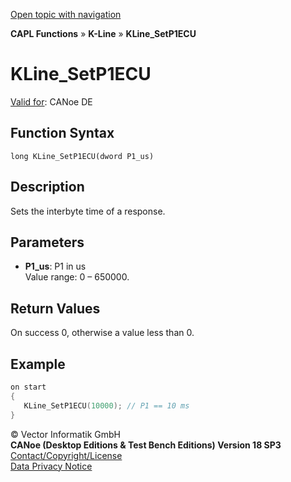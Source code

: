 [Open topic with navigation](../../../../../CANoeDEFamily.htm#Topics/CAPLFunctions/KLine/Functions/CAPLfunctionKLineSetP1ECU.md)

**CAPL Functions** » **K-Line** » **KLine_SetP1ECU**

# KLine_SetP1ECU

[Valid for](../../../Shared/FeatureAvailability.md): CANoe DE

## Function Syntax

```
long KLine_SetP1ECU(dword P1_us)
```

## Description

Sets the interbyte time of a response.

## Parameters

- **P1_us**: P1 in us  
  Value range: 0 – 650000.

## Return Values

On success 0, otherwise a value less than 0.

## Example

```c
on start
{
   KLine_SetP1ECU(10000); // P1 == 10 ms
}
```

© Vector Informatik GmbH  
**CANoe (Desktop Editions & Test Bench Editions) Version 18 SP3**  
[Contact/Copyright/License](../../../Shared/ContactCopyrightLicense.md)  
[Data Privacy Notice](https://www.vector.com/int/en/company/get-info/privacy-policy/)
